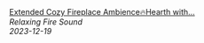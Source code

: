 <!--2024-01-14 01:04:00-->
<div class="yb">
  <a class="nodecor" href="/index.html?relaks/extended_cozy_fireplace_ambiencehearth_with_crackling_sounds_10_hours">
    <img class="preview" data-videoid="BApVtnfK6-Q" src="https://i.ytimg.com/vi/BApVtnfK6-Q/hqdefault.jpg" align="middle" alt="">
  </a>
  <div class="inlbl text">
    <a class="nodecor" href="/index.html?relaks/extended_cozy_fireplace_ambiencehearth_with_crackling_sounds_10_hours">Extended Cozy Fireplace Ambience🔥Hearth with...</a><br>
    <i class="smaller2">Relaxing Fire Sound</i><br>
    <i class="smaller3">2023-12-19</i>
  </div>
</div>
